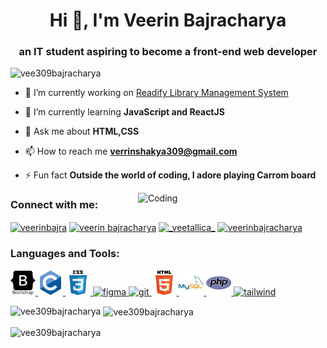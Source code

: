 <h1 align="center">Hi 👋, I'm Veerin Bajracharya</h1>
<h3 align="center">an IT student aspiring to become a front-end web developer</h3>


<p align="left"> <img src="https://komarev.com/ghpvc/?username=vee309bajracharya&label=Profile%20views&color=0e75b6&style=flat" alt="vee309bajracharya" /> </p>

- 🔭 I’m currently working on [Readify Library Management System](https://vee309bajracharya.github.io/Readify-Library-Management-System/)

- 🌱 I’m currently learning **JavaScript and ReactJS**

- 💬 Ask me about **HTML,CSS**

- 📫 How to reach me **verrinshakya309@gmail.com**

- ⚡ Fun fact **Outside the world of coding, I adore playing Carrom board**
<img src="https://cdn.dribbble.com/users/1187836/screenshots/6539429/programer.gif" width="300" align="right" alt="Coding">
<h3 align="left">Connect with me:</h3>
<p align="left">
<a href="https://codepen.io/veerinbajra" target="blank"><img align="center" src="https://raw.githubusercontent.com/rahuldkjain/github-profile-readme-generator/master/src/images/icons/Social/codepen.svg" alt="veerinbajra" height="30" width="40" /></a>
<a href="https://fb.com/veerin bajracharya" target="blank"><img align="center" src="https://raw.githubusercontent.com/rahuldkjain/github-profile-readme-generator/master/src/images/icons/Social/facebook.svg" alt="veerin bajracharya" height="30" width="40" /></a>
<a href="https://instagram.com/_veetallica_" target="blank"><img align="center" src="https://raw.githubusercontent.com/rahuldkjain/github-profile-readme-generator/master/src/images/icons/Social/instagram.svg" alt="_veetallica_" height="30" width="40" /></a>
<a href="https://www.youtube.com/c/veerinbajracharya" target="blank"><img align="center" src="https://raw.githubusercontent.com/rahuldkjain/github-profile-readme-generator/master/src/images/icons/Social/youtube.svg" alt="veerinbajracharya" height="30" width="40" /></a>
</p>

<h3 align="left">Languages and Tools:</h3>
<p align="left"> <a href="https://getbootstrap.com" target="_blank" rel="noreferrer"> <img src="https://raw.githubusercontent.com/devicons/devicon/master/icons/bootstrap/bootstrap-plain-wordmark.svg" alt="bootstrap" width="40" height="40"/> </a> <a href="https://www.cprogramming.com/" target="_blank" rel="noreferrer"> <img src="https://raw.githubusercontent.com/devicons/devicon/master/icons/c/c-original.svg" alt="c" width="40" height="40"/> </a> <a href="https://www.w3schools.com/css/" target="_blank" rel="noreferrer"> <img src="https://raw.githubusercontent.com/devicons/devicon/master/icons/css3/css3-original-wordmark.svg" alt="css3" width="40" height="40"/> </a> <a href="https://www.figma.com/" target="_blank" rel="noreferrer"> <img src="https://www.vectorlogo.zone/logos/figma/figma-icon.svg" alt="figma" width="40" height="40"/> </a> <a href="https://git-scm.com/" target="_blank" rel="noreferrer"> <img src="https://www.vectorlogo.zone/logos/git-scm/git-scm-icon.svg" alt="git" width="40" height="40"/> </a> <a href="https://www.w3.org/html/" target="_blank" rel="noreferrer"> <img src="https://raw.githubusercontent.com/devicons/devicon/master/icons/html5/html5-original-wordmark.svg" alt="html5" width="40" height="40"/> </a> <a href="https://www.mysql.com/" target="_blank" rel="noreferrer"> <img src="https://raw.githubusercontent.com/devicons/devicon/master/icons/mysql/mysql-original-wordmark.svg" alt="mysql" width="40" height="40"/> </a> <a href="https://www.php.net" target="_blank" rel="noreferrer"> <img src="https://raw.githubusercontent.com/devicons/devicon/master/icons/php/php-original.svg" alt="php" width="40" height="40"/> </a> <a href="https://tailwindcss.com/" target="_blank" rel="noreferrer"> <img src="https://www.vectorlogo.zone/logos/tailwindcss/tailwindcss-icon.svg" alt="tailwind" width="40" height="40"/> </a> </p>

<p><img align="left" src="https://github-readme-stats.vercel.app/api/top-langs?username=vee309bajracharya&show_icons=true&locale=en&layout=compact" alt="vee309bajracharya" /></p>

<p>&nbsp;<img align="center" src="https://github-readme-stats.vercel.app/api?username=vee309bajracharya&show_icons=true&locale=en" alt="vee309bajracharya" /></p>

<p><img align="center" src="https://github-readme-streak-stats.herokuapp.com/?user=vee309bajracharya&" alt="vee309bajracharya" /></p>
